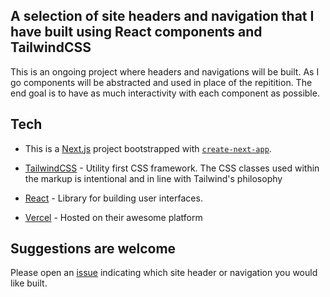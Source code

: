 ## A selection of site headers and navigation that I have built using React components and TailwindCSS

This is an ongoing project where headers and navigations will be built. As I go components will be abstracted and used in place of the repitition. The end goal is to have as much interactivity with each component as possible.

## Tech

-   This is a [Next.js](https://nextjs.org/) project bootstrapped with [`create-next-app`](https://github.com/vercel/next.js/tree/canary/packages/create-next-app).

-   [TailwindCSS](https://tailwindcss.com/) - Utility first CSS framework. The CSS classes used within the markup is intentional and in line with Tailwind's philosophy
-   [React](https://reactjs.org/) - Library for building user interfaces.
-   [Vercel](https://vercel.com/) - Hosted on their awesome platform

## Suggestions are welcome

Please open an [issue](https://github.com/mauriceLC92/site-navigation/issues) indicating which site header or navigation you would like built.
